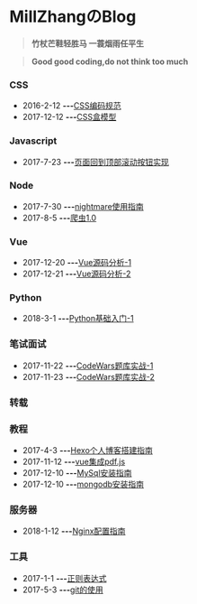 # MillZhangのBlog

> **竹杖芒鞋轻胜马 一蓑烟雨任平生**

> **Good good coding,do not think too much**

### CSS

* 2016-2-12 **---**[CSS编码规范](https://github.com/MillZhang/MarkdownBlog/issues/1)
* 2017-12-12 **---**[CSS盒模型](https://github.com/MillZhang/MarkdownBlog/issues/17)

### Javascript

* 2017-7-23 **---**[页面回到顶部滚动按钮实现](https://github.com/MillZhang/MarkdownBlog/issues/16)

### Node

* 2017-7-30 **---**[nightmare使用指南](https://github.com/MillZhang/MarkdownBlog/issues/14)
* 2017-8-5 **---**[爬虫1.0](https://github.com/MillZhang/MarkdownBlog/issues/15)

### Vue

* 2017-12-20 **---**[Vue源码分析-1](https://github.com/MillZhang/MarkdownBlog/issues/3)
* 2017-12-21 **---**[Vue源码分析-2](https://github.com/MillZhang/MarkdownBlog/issues/4)

### Python

* 2018-3-1 **---**[Python基础入门-1](https://github.com/MillZhang/MarkdownBlog/issues/2)


### 笔试面试

* 2017-11-22 **---**[CodeWars题库实战-1](https://github.com/MillZhang/MarkdownBlog/issues/7)
* 2017-11-23 **---**[CodeWars题库实战-2](https://github.com/MillZhang/MarkdownBlog/issues/8)

### 转载

### 教程

* 2017-4-3 **---**[Hexo个人博客搭建指南](https://github.com/MillZhang/MarkdownBlog/issues/6)
* 2017-11-12 **---**[vue集成pdf.js](https://github.com/MillZhang/MarkdownBlog/issues/10)
* 2017-12-10 **---**[MySql安装指南](https://github.com/MillZhang/MarkdownBlog/issues/11)
* 2017-12-10 **---**[mongodb安装指南](https://github.com/MillZhang/MarkdownBlog/issues/12)

### 服务器

* 2018-1-12 **---**[Nginx配置指南](https://github.com/MillZhang/MarkdownBlog/issues/9)

### 工具

* 2017-1-1 **---**[正则表达式](https://github.com/MillZhang/MarkdownBlog/issues/5)
* 2017-5-3 **---**[git的使用](https://github.com/MillZhang/MarkdownBlog/issues/13)